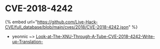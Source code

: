 # CVE-2018-4242
{% embed url="https://github.com/Live-Hack-CVE/full_database/blob/main/cves/2018/CVE-2018-4242.json" %}

* yeonnic ~> [Look-at-The-XNU-Through-A-Tube-CVE-2018-4242-Write-up-Translation-](https://www.alice-snow.ru/2018/database/cve-2018-4242/look-at-the-xnu-through-a-tube-cve-2018-4242-write-up-translation--yeonnic)